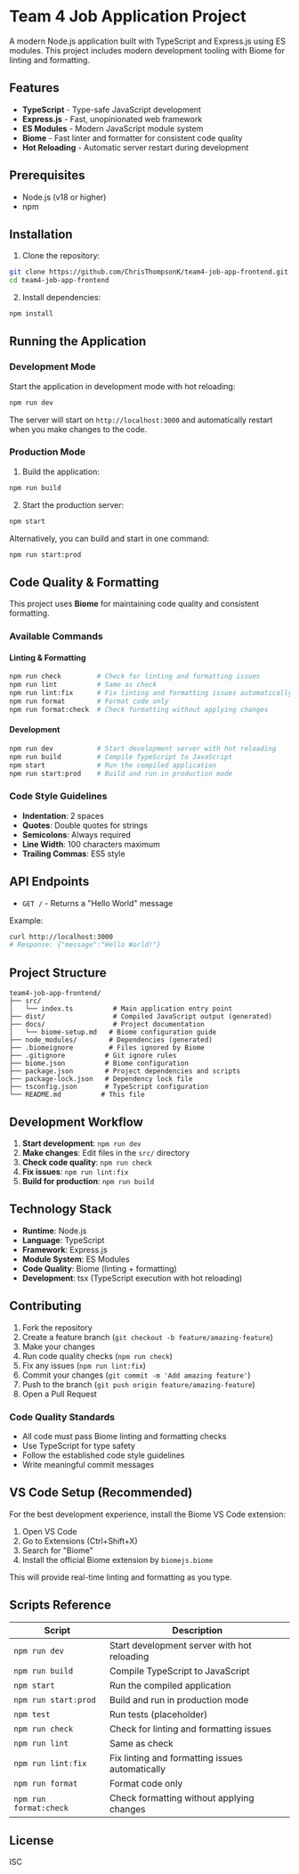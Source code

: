 # Team 4 Job Application Project

A modern Node.js application built with TypeScript and Express.js using ES modules. This project includes modern development tooling with Biome for linting and formatting.

## Features

- **TypeScript** - Type-safe JavaScript development
- **Express.js** - Fast, unopinionated web framework
- **ES Modules** - Modern JavaScript module system
- **Biome** - Fast linter and formatter for consistent code quality
- **Hot Reloading** - Automatic server restart during development

## Prerequisites

- Node.js (v18 or higher)
- npm

## Installation

1. Clone the repository:
```bash
git clone https://github.com/ChrisThompsonK/team4-job-app-frontend.git
cd team4-job-app-frontend
```

2. Install dependencies:
```bash
npm install
```

## Running the Application

### Development Mode
Start the application in development mode with hot reloading:
```bash
npm run dev
```

The server will start on `http://localhost:3000` and automatically restart when you make changes to the code.

### Production Mode
1. Build the application:
```bash
npm run build
```

2. Start the production server:
```bash
npm start
```

Alternatively, you can build and start in one command:
```bash
npm run start:prod
```

## Code Quality & Formatting

This project uses **Biome** for maintaining code quality and consistent formatting.

### Available Commands

#### Linting & Formatting
```bash
npm run check         # Check for linting and formatting issues
npm run lint          # Same as check
npm run lint:fix      # Fix linting and formatting issues automatically
npm run format        # Format code only
npm run format:check  # Check formatting without applying changes
```

#### Development
```bash
npm run dev           # Start development server with hot reloading
npm run build         # Compile TypeScript to JavaScript
npm start             # Run the compiled application
npm run start:prod    # Build and run in production mode
```

### Code Style Guidelines

- **Indentation**: 2 spaces
- **Quotes**: Double quotes for strings
- **Semicolons**: Always required
- **Line Width**: 100 characters maximum
- **Trailing Commas**: ES5 style

## API Endpoints

- `GET /` - Returns a "Hello World" message

Example:
```bash
curl http://localhost:3000
# Response: {"message":"Hello World!"}
```

## Project Structure

```
team4-job-app-frontend/
├── src/
│   └── index.ts          # Main application entry point
├── dist/                 # Compiled JavaScript output (generated)
├── docs/                 # Project documentation
│   └── biome-setup.md   # Biome configuration guide
├── node_modules/        # Dependencies (generated)
├── .biomeignore         # Files ignored by Biome
├── .gitignore          # Git ignore rules
├── biome.json          # Biome configuration
├── package.json        # Project dependencies and scripts
├── package-lock.json   # Dependency lock file
├── tsconfig.json       # TypeScript configuration
└── README.md          # This file
```

## Development Workflow

1. **Start development**: `npm run dev`
2. **Make changes**: Edit files in the `src/` directory
3. **Check code quality**: `npm run check`
4. **Fix issues**: `npm run lint:fix`
5. **Build for production**: `npm run build`

## Technology Stack

- **Runtime**: Node.js
- **Language**: TypeScript
- **Framework**: Express.js
- **Module System**: ES Modules
- **Code Quality**: Biome (linting + formatting)
- **Development**: tsx (TypeScript execution with hot reloading)

## Contributing

1. Fork the repository
2. Create a feature branch (`git checkout -b feature/amazing-feature`)
3. Make your changes
4. Run code quality checks (`npm run check`)
5. Fix any issues (`npm run lint:fix`)
6. Commit your changes (`git commit -m 'Add amazing feature'`)
7. Push to the branch (`git push origin feature/amazing-feature`)
8. Open a Pull Request

### Code Quality Standards

- All code must pass Biome linting and formatting checks
- Use TypeScript for type safety
- Follow the established code style guidelines
- Write meaningful commit messages

## VS Code Setup (Recommended)

For the best development experience, install the Biome VS Code extension:

1. Open VS Code
2. Go to Extensions (Ctrl+Shift+X)
3. Search for "Biome"
4. Install the official Biome extension by `biomejs.biome`

This will provide real-time linting and formatting as you type.

## Scripts Reference

| Script | Description |
|--------|-------------|
| `npm run dev` | Start development server with hot reloading |
| `npm run build` | Compile TypeScript to JavaScript |
| `npm start` | Run the compiled application |
| `npm run start:prod` | Build and run in production mode |
| `npm test` | Run tests (placeholder) |
| `npm run check` | Check for linting and formatting issues |
| `npm run lint` | Same as check |
| `npm run lint:fix` | Fix linting and formatting issues automatically |
| `npm run format` | Format code only |
| `npm run format:check` | Check formatting without applying changes |

## License

ISC